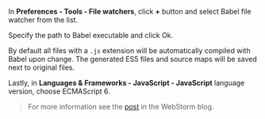 In **Preferences - Tools - File watchers**, click **+** button and select Babel file watcher from the list.

Specify the path to Babel executable and click Ok.

By default all files with a `.js` extension will be automatically compiled with Babel upon change. The generated ES5 files and source maps will be saved next to original files.

Lastly, in **Languages & Frameworks - JavaScript - JavaScript** language version, choose ECMAScript 6.

<blockquote class="alert alert--info">
  <p>
    For more information see the <a href="https://blog.jetbrains.com/webstorm/2015/05/ecmascript-6-in-webstorm-transpiling#babelfilewatcher">post</a> in the WebStorm blog.
  </p>
</blockquote>
